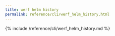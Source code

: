 ```yaml
---
title: werf helm history
permalink: reference/cli/werf_helm_history.html
---
```


{% include /reference/cli/werf_helm_history.md %}
